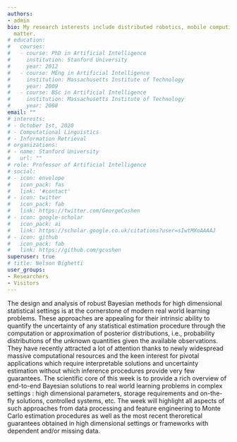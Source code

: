 ```yaml
---
authors:
- admin
bio: My research interests include distributed robotics, mobile computing and programmable
  matter.
# education:
#   courses:
#   - course: PhD in Artificial Intelligence
#     institution: Stanford University
#     year: 2012
#   - course: MEng in Artificial Intelligence
#     institution: Massachusetts Institute of Technology
#     year: 2009
#   - course: BSc in Artificial Intelligence
#     institution: Massachusetts Institute of Technology
#     year: 2008
email: ""
# interests:
# - October 1st, 2020
# - Computational Linguistics
# - Information Retrieval
# organizations:
# - name: Stanford University
#   url: ""
# role: Professor of Artificial Intelligence
# social:
# - icon: envelope
#   icon_pack: fas
#   link: '#contact'
# - icon: twitter
#   icon_pack: fab
#   link: https://twitter.com/GeorgeCushen
# - icon: google-scholar
#   icon_pack: ai
#   link: https://scholar.google.co.uk/citations?user=sIwtMXoAAAAJ
# - icon: github
#   icon_pack: fab
#   link: https://github.com/gcushen
superuser: true
# title: Nelson Bighetti
user_groups:
- Researchers
- Visitors
---
```


The design and analysis of robust Bayesian methods for high dimensional statistical settings is at the cornerstone of modern real world learning problems. These approaches are appealing for their intrinsic ability to quantify the uncertainty of any statistical estimation procedure through the computation or approximation of posterior distributions, i.e., probability distributions of the unknown quantities given the available observations. They have recently attracted a lot of attention thanks to newly widespread massive computational resources and the keen interest for pivotal applications which require interpretable solutions and uncertainty estimation without which inference procedures provide very few guarantees. The scientific core of this week is to provide a rich overview of end-to-end Bayesian solutions to real world learning problems in complex settings : high dimensional parameters, storage requirements and on-the-fly solutions, controlled systems, etc. The week will highlight all aspects of such approaches from data processing and feature engineering to Monte Carlo estimation procedures as well as the most recent theroretical guarantees obtained in high dimensional settings or frameworks with dependent and/or missing data. 
